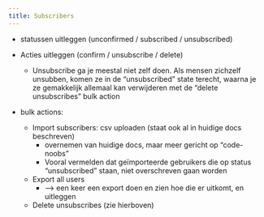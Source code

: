 ```yaml
---
title: Subscribers
---
```


- statussen uitleggen (unconfirmed / subscribed / unsubscribed)

- Acties uitleggen (confirm / unsubscribe / delete)

  - Unsubscribe ga je meestal niet zelf doen. Als mensen zichzelf unsubben, komen ze in de “unsubscribed” state terecht, waarna je ze gemakkelijk allemaal kan verwijderen met de “delete unsubscribes” bulk action

- bulk actions:
  - Import subscribers: csv uploaden (staat ook al in huidige docs beschreven)
    - overnemen van huidige docs, maar meer gericht op “code-noobs”
    - Vooral vermelden dat geïmporteerde gebruikers die op status “unsubscribed” staan, niet overschreven gaan worden
  - Export all users
    - —> een keer een export doen en zien hoe die er uitkomt, en uitleggen
  - Delete unsubscribes (zie hierboven)
